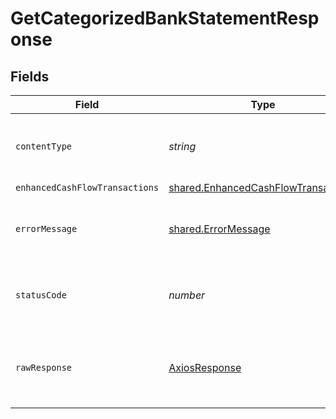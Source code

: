 # GetCategorizedBankStatementResponse


## Fields

| Field                                                                                             | Type                                                                                              | Required                                                                                          | Description                                                                                       |
| ------------------------------------------------------------------------------------------------- | ------------------------------------------------------------------------------------------------- | ------------------------------------------------------------------------------------------------- | ------------------------------------------------------------------------------------------------- |
| `contentType`                                                                                     | *string*                                                                                          | :heavy_check_mark:                                                                                | HTTP response content type for this operation                                                     |
| `enhancedCashFlowTransactions`                                                                    | [shared.EnhancedCashFlowTransactions](../../../sdk/models/shared/enhancedcashflowtransactions.md) | :heavy_minus_sign:                                                                                | OK                                                                                                |
| `errorMessage`                                                                                    | [shared.ErrorMessage](../../../sdk/models/shared/errormessage.md)                                 | :heavy_minus_sign:                                                                                | Your `query` parameter was not correctly formed                                                   |
| `statusCode`                                                                                      | *number*                                                                                          | :heavy_check_mark:                                                                                | HTTP response status code for this operation                                                      |
| `rawResponse`                                                                                     | [AxiosResponse](https://axios-http.com/docs/res_schema)                                           | :heavy_check_mark:                                                                                | Raw HTTP response; suitable for custom response parsing                                           |